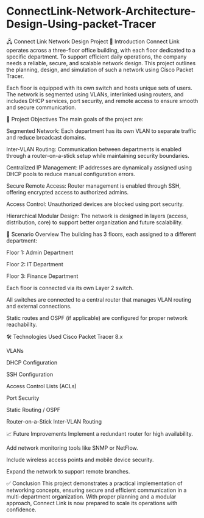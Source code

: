 # ConnectLink-Network-Architecture-Design-Using-packet-Tracer

🖧 Connect Link Network Design Project
📍 Introduction
Connect Link operates across a three-floor office building, with each floor dedicated to a specific department. To support efficient daily operations, the company needs a reliable, secure, and scalable network design. This project outlines the planning, design, and simulation of such a network using Cisco Packet Tracer.

Each floor is equipped with its own switch and hosts unique sets of users. The network is segmented using VLANs, interlinked using routers, and includes DHCP services, port security, and remote access to ensure smooth and secure communication.

🎯 Project Objectives
The main goals of the project are:

Segmented Network: Each department has its own VLAN to separate traffic and reduce broadcast domains.

Inter-VLAN Routing: Communication between departments is enabled through a router-on-a-stick setup while maintaining security boundaries.

Centralized IP Management: IP addresses are dynamically assigned using DHCP pools to reduce manual configuration errors.

Secure Remote Access: Router management is enabled through SSH, offering encrypted access to authorized admins.

Access Control: Unauthorized devices are blocked using port security.

Hierarchical Modular Design: The network is designed in layers (access, distribution, core) to support better organization and future scalability.

🧭 Scenario Overview
The building has 3 floors, each assigned to a different department:

Floor 1: Admin Department

Floor 2: IT Department

Floor 3: Finance Department

Each floor is connected via its own Layer 2 switch.

All switches are connected to a central router that manages VLAN routing and external connections.

Static routes and OSPF (if applicable) are configured for proper network reachability.

🛠️ Technologies Used
Cisco Packet Tracer 8.x

VLANs

DHCP Configuration

SSH Configuration

Access Control Lists (ACLs)

Port Security

Static Routing / OSPF

Router-on-a-Stick Inter-VLAN Routing


📈 Future Improvements
Implement a redundant router for high availability.

Add network monitoring tools like SNMP or NetFlow.

Include wireless access points and mobile device security.

Expand the network to support remote branches.

✅ Conclusion
This project demonstrates a practical implementation of networking concepts, ensuring secure and efficient communication in a multi-department organization. With proper planning and a modular approach, Connect Link is now prepared to scale its operations with confidence.

